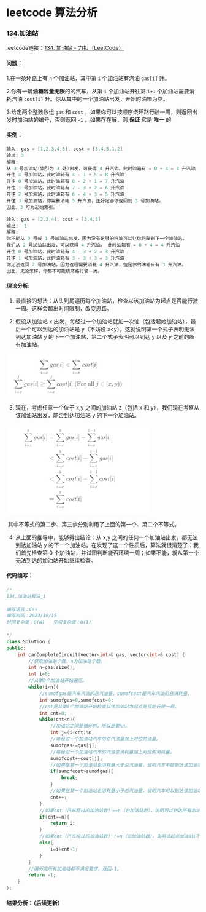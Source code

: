 # leetcode 算法分析

### 134.加油站

leetcode链接：[134. 加油站 - 力扣（LeetCode）](https://leetcode.cn/problems/gas-station/description/)

#### 问题：

1.在一条环路上有 `n` 个加油站，其中第 `i` 个加油站有汽油 `gas[i]` 升。

2.你有一辆**油箱容量无限**的的汽车，从第 `i` 个加油站开往第 `i+1` 个加油站需要消耗汽油 `cost[i]` 升。你从其中的一个加油站出发，开始时油箱为空。

3.给定两个整数数组 `gas` 和 `cost` ，如果你可以按顺序绕环路行驶一周，则返回出发时加油站的编号，否则返回 `-1` 。如果存在解，则 **保证** 它是 **唯一** 的

#### 实例：

```c++
输入: gas = [1,2,3,4,5], cost = [3,4,5,1,2]
输出: 3
解释:
从 3 号加油站(索引为 3 处)出发，可获得 4 升汽油。此时油箱有 = 0 + 4 = 4 升汽油
开往 4 号加油站，此时油箱有 4 - 1 + 5 = 8 升汽油
开往 0 号加油站，此时油箱有 8 - 2 + 1 = 7 升汽油
开往 1 号加油站，此时油箱有 7 - 3 + 2 = 6 升汽油
开往 2 号加油站，此时油箱有 6 - 4 + 3 = 5 升汽油
开往 3 号加油站，你需要消耗 5 升汽油，正好足够你返回到 3 号加油站。
因此，3 可为起始索引。
```

```c++
输入: gas = [2,3,4], cost = [3,4,3]
输出: -1
解释:
你不能从 0 号或 1 号加油站出发，因为没有足够的汽油可以让你行驶到下一个加油站。
我们从 2 号加油站出发，可以获得 4 升汽油。 此时油箱有 = 0 + 4 = 4 升汽油
开往 0 号加油站，此时油箱有 4 - 3 + 2 = 3 升汽油
开往 1 号加油站，此时油箱有 3 - 3 + 3 = 3 升汽油
你无法返回 2 号加油站，因为返程需要消耗 4 升汽油，但是你的油箱只有 3 升汽油。
因此，无论怎样，你都不可能绕环路行驶一周。
```

#### 理论分析:

1. 最直接的想法：从头到尾遍历每个加油站，检查以该加油站为起点是否能行驶一周。这样会超出时间限制，改变思路。

2. 假设从加油站 x 出发，每经过一个加油站就加一次油（包括起始加油站），最后一个可以到达的加油站是 y（不妨设 x<y）。这就说明第一个式子表明无法到达加油站 y 的下一个加油站，第二个式子表明可以到达 y 以及 *y* 之前的所有加油站。

![fig-134-1](./assets/fig-134-1.png)

3. 现在，考虑任意一个位于 x,y 之间的加油站 z（包括 x 和 y），我们现在考察从该加油站出发，能否到达加油站 y 的下一个加油站。

![fig-134-2](./assets/fig-134-2.png)



​	其中不等式的第二步、第三步分别利用了上面的第一个、第二个不等式。

4. 从上面的推导中，能够得出结论：从 x,y 之间的任何一个加油站出发，都无法到达加油站 y 的下一个加油站。在发现了这一个性质后，算法就很清楚了：我们首先检查第 0 个加油站，并试图判断能否环绕一周；如果不能，就从第一个无法到达的加油站开始继续检查。



#### 代码编写：

```c++
/*
134.加油站解法_1

编写语言：C++
编写时间：2023/10/15
时间复杂度：O(N)   空间复杂度：O(1)

*/
class Solution {
public:
    int canCompleteCircuit(vector<int>& gas, vector<int>& cost) {
        //获取加油站个数，n为加油站个数。
        int n=gas.size();
        int i=0;
        //从第0个加油站开始遍历。
        while(i<n){
            //sumofgas是汽车汽油的总汽油量，sumofcost是汽车汽油的总消耗量。
            int sumofgas=0,sumofcost=0;
            //cnt是从第i个加油站开始检查以该加油站为起点是否能行驶一周。
            int cnt=0;
            while(cnt<n){
                //加油站之间是循环的，所以是要%n。
                int j=(i+cnt)%n;
                //每经过一个加油站汽车的总汽油量加上对应的油量。
                sumofgas+=gas[j];
                //每经过一个加油站汽车的汽油总消耗量加上对应的消耗量。
                sumofcost+=cost[j];
                //如果在某一个加油站总消耗量大于总汽油量，说明汽车不能到达该加油站。
                if(sumofcost>sumofgas){
                    break;
                }
                //如果在某一个加油站总消耗量小于总汽油量，说明汽车可以到达该加油站，cnt++判断下一个加油站。
                cnt++;
            } 
            //如果cnt（汽车经过的加油站数）==n（总加油站数），说明可以到达所有加油站，返回起点加油站i。
            if(cnt==n){
                return i;
            }
            //如果cnt（汽车经过的加油站数）！=n（总加油站数），说明该起点加油站i不可以到达所有加油站，接下来以i+cnt+1为起点加油站继续判断。
            else{
                i=i+cnt+1;
            }
        }
        //遍历完所有加油站都不满足要求，返回-1。
        return -1;
    }
};
```

#### 结果分析：（后续更新）

